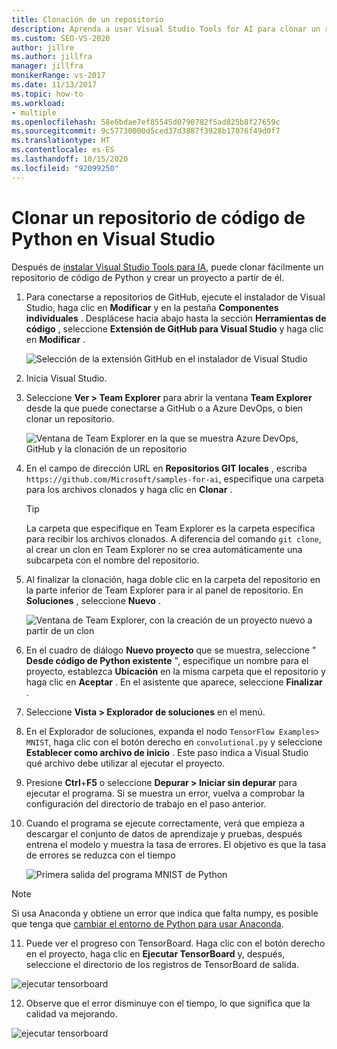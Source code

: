 ```yaml
---
title: Clonación de un repositorio
description: Aprenda a usar Visual Studio Tools for AI para clonar un repositorio de código de Python y crear un proyecto a partir de él.
ms.custom: SEO-VS-2020
author: jillre
ms.author: jillfra
manager: jillfra
monikerRange: vs-2017
ms.date: 11/13/2017
ms.topic: how-to
ms.workload:
- multiple
ms.openlocfilehash: 58e6bdae7ef85545d0790782f5ad825b8f27659c
ms.sourcegitcommit: 9c57730000d5ced37d3887f3928b17076f49d0f7
ms.translationtype: HT
ms.contentlocale: es-ES
ms.lasthandoff: 10/15/2020
ms.locfileid: "92099250"
---
```

# <a name="clone-a-repository-of-python-code-in-visual-studio"></a>Clonar un repositorio de código de Python en Visual Studio

Después de [instalar Visual Studio Tools para IA](installation.md), puede clonar fácilmente un repositorio de código de Python y crear un proyecto a partir de él.

1. Para conectarse a repositorios de GitHub, ejecute el instalador de Visual Studio, haga clic en **Modificar** y en la pestaña **Componentes individuales** . Desplácese hacia abajo hasta la sección **Herramientas de código** , seleccione **Extensión de GitHub para Visual Studio** y haga clic en **Modificar** .

    ![Selección de la extensión GitHub en el instalador de Visual Studio](media/create-project-repo/installation-github-extension.png)

2. Inicia Visual Studio.

3. Seleccione **Ver > Team Explorer** para abrir la ventana **Team Explorer** desde la que puede conectarse a GitHub o a Azure DevOps, o bien clonar un repositorio.

    ![Ventana de Team Explorer en la que se muestra Azure DevOps, GitHub y la clonación de un repositorio](media/create-project-repo/team-explorer-devops.png)

4. En el campo de dirección URL en **Repositorios GIT locales** , escriba `https://github.com/Microsoft/samples-for-ai`, especifique una carpeta para los archivos clonados y haga clic en **Clonar** .

    > [!Tip]
    > La carpeta que especifique en Team Explorer es la carpeta específica para recibir los archivos clonados. A diferencia del comando `git clone`, al crear un clon en Team Explorer no se crea automáticamente una subcarpeta con el nombre del repositorio.

5. Al finalizar la clonación, haga doble clic en la carpeta del repositorio en la parte inferior de Team Explorer para ir al panel de repositorio. En **Soluciones** , seleccione **Nuevo** .

    ![Ventana de Team Explorer, con la creación de un proyecto nuevo a partir de un clon](media/create-project-repo/team-explorer-new-project.png)

6. En el cuadro de diálogo **Nuevo proyecto** que se muestra, seleccione " **Desde código de Python existente** ", especifique un nombre para el proyecto, establezca **Ubicación** en la misma carpeta que el repositorio y haga clic en **Aceptar** . En el asistente que aparece, seleccione **Finalizar** .

7. Seleccione **Vista > Explorador de soluciones** en el menú.

8. En el Explorador de soluciones, expanda el nodo `TensorFlow Examples> MNIST`, haga clic con el botón derecho en `convolutional.py` y seleccione **Establecer como archivo de inicio** . Este paso indica a Visual Studio qué archivo debe utilizar al ejecutar el proyecto.

9. Presione **Ctrl**+**F5** o seleccione **Depurar > Iniciar sin depurar** para ejecutar el programa. Si se muestra un error, vuelva a comprobar la configuración del directorio de trabajo en el paso anterior.

10. Cuando el programa se ejecute correctamente, verá que empieza a descargar el conjunto de datos de aprendizaje y pruebas, después entrena el modelo y muestra la tasa de errores. El objetivo es que la tasa de errores se reduzca con el tiempo

    ![Primera salida del programa MNIST de Python](media/create-project-repo/tensorflow-mnist-running.png)

   > [!NOTE]
   > Si usa Anaconda y obtiene un error que indica que falta numpy, es posible que tenga que [cambiar el entorno de Python para usar Anaconda](../python/selecting-a-python-environment-for-a-project.md).

11. Puede ver el progreso con TensorBoard. Haga clic con el botón derecho en el proyecto, haga clic en **Ejecutar TensorBoard** y, después, seleccione el directorio de los registros de TensorBoard de salida.

   ![ejecutar tensorboard](media/create-project-repo/run-tensorboard.png)

12. Observe que el error disminuye con el tiempo, lo que significa que la calidad va mejorando.

   ![ejecutar tensorboard](media/create-project-repo/tensorboard.png)
